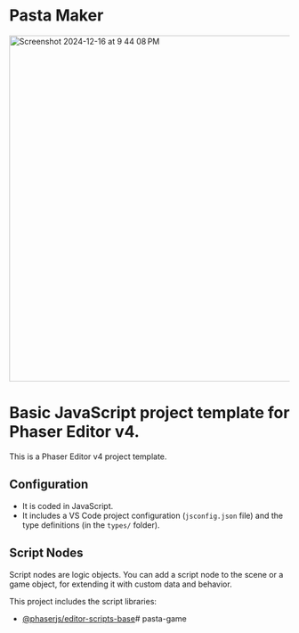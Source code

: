 # Pasta Maker

<img width="621" alt="Screenshot 2024-12-16 at 9 44 08 PM" src="https://github.com/user-attachments/assets/c78f46a9-ba33-4a1a-a402-59b9ce0e1310" />



# Basic JavaScript project template for Phaser Editor v4.

This is a Phaser Editor v4 project template.

## Configuration

* It is coded in JavaScript.
* It includes a VS Code project configuration (`jsconfig.json` file) and the type definitions (in the `types/` folder).

## Script Nodes

Script nodes are logic objects. You can add a script node to the scene or a game object, for extending it with custom data and behavior.

This project includes the script libraries:

- [@phaserjs/editor-scripts-base](https://github.com/phaserjs/editor-scripts-base)# pasta-game
